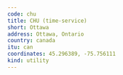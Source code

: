 ```yaml
---
code: chu
title: CHU (time-service)
short: Ottawa
address: Ottawa, Ontario
country: canada
itu: can
coordinates: 45.296389, -75.756111
kind: utility
---
```

